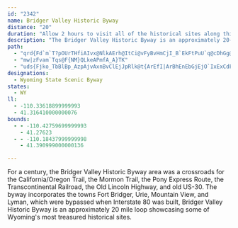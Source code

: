 ```yaml
---
id: "2342"
name: Bridger Valley Historic Byway
distance: "20"
duration: "Allow 2 hours to visit all of the historical sites along this byway. "
description: "The Bridger Valley Historic Byway is an approximately 20-mile loop showcasing some of Wyoming's most treasured historical sites that were bypassed by I-80."
path:
  - "qrd{Fd`m`T?pOUrTHfiAIvx@NlkAErh@ItCi@vFyBvHmCjI_B`EkFtPuU`q@cDhGg@rAa@|Bg@`Ec\\huAIF_@jBi@dHcBf`@KnE}@~Hy@zE"
  - "mw|zFvam`Tqs@F{NM}QLkeAPmfA_A}TK"
  - "uds{Fjko_TbBlBp_AzpAjvAxnBvClEjJpRlk@t{ArEfI|ArBhEnEbGjEjO`IxExCdFrEbg@pm@zBxC|j@tq@hD|FxAfDfA~CtBhJh@hERdDF~BBrkAE`NNrb@Cz_@BxAH|@j@z@f@Pxc@ElKJlEXvEdArDnB~ApA|BxB`CfDhBlDd@pAnAnFb@|CTzDN`FPlMAbrAFjeA[b[HpU"
designations:
  - Wyoming State Scenic Byway
states:
  - WY
ll:
  - -110.33618899999993
  - 41.316410000000076
bounds:
  - - -110.42759699999993
    - 41.27623
  - - -110.18437999999998
    - 41.390999000000136

---
```


For a century, the Bridger Valley Historic Byway area was a crossroads for the California/Oregon Trail, the Mormon Trail, the Pony Express Route, the Transcontinental Railroad,  the Old Lincoln Highway, and old US-30.  The byway incorporates the towns Fort Bridger, Urie, Mountain View, and Lyman, which were bypassed when Interstate 80 was built, Bridger Valley Historic Byway is an approximately 20 mile loop showcasing some of Wyoming's most treasured historical sites.
